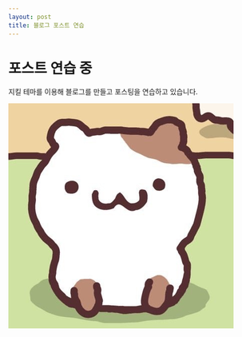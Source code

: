 ```yaml
---
layout: post
title: 블로그 포스트 연습
---
```


# 포스트 연습 중

지킬 테마를 이용해 블로그를 만들고 포스팅을 연습하고 있습니다.

![머핀](/images/51352faefe11d50252c7f6fcee982bea.jpg)

